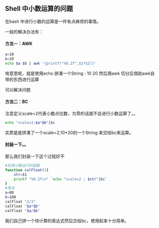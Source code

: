 ## Shell 中小数运算的问题

在bash 中进行小数的运算是一件有点麻烦的事情。

一般的解决办法有：

#### 方法－：AWK

```bash
a=10
b=20
echo $a $b | awk '{printf("%0.2f",$1*$2)}'
```

啥意思呢，就是使用echo 拼凑一个String  : 10 20  然后用awk 切分后借助awk自带的东西进行运算

可以解决问题

#### 方法二：BC

注意定义scale=2代表小数点位数，为零的话就不会进行小数运算了。。

```bash
echo "scale=2;$a*$b"|bc
```

实质是是拼凑了一个scale=2;10*20的一个String 来交给bc来运算。

#### 封装一下。。

那么我们封装一下这个过程好不

```bash
#处理小数运行的函数
function calFloat(){
    str=$1
    printf "%0.2f\n" `echo "scale=2 ; $str"|bc` 
}
#用法
a=80
b=100
calFloat "2/3"
calFloat "$a*$b"
calFloat "$a/$b"
```

我们自己拼一个待计算的表达式然后交给bc，使用起来十分简单。


